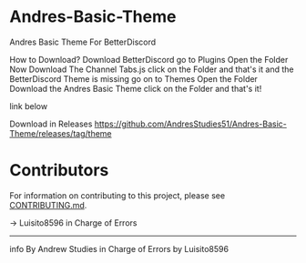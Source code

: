# Andres-Basic-Theme
Andres Basic Theme For BetterDiscord

How to Download? Download BetterDiscord go to Plugins Open the Folder Now Download The Channel Tabs.js click on the Folder and that's it and the BetterDiscord Theme is missing go on to Themes Open the Folder Download the Andres Basic Theme click on the Folder and that's it!

link below

Download in Releases
https://github.com/AndresStudies51/Andres-Basic-Theme/releases/tag/theme

# Contributors

For information on contributing to this project, please see [CONTRIBUTING.md](/CONTRIBUTING.md).

-> Luisito8596 in Charge of Errors

-----------------------

info By Andrew Studies in Charge of Errors by Luisito8596 
